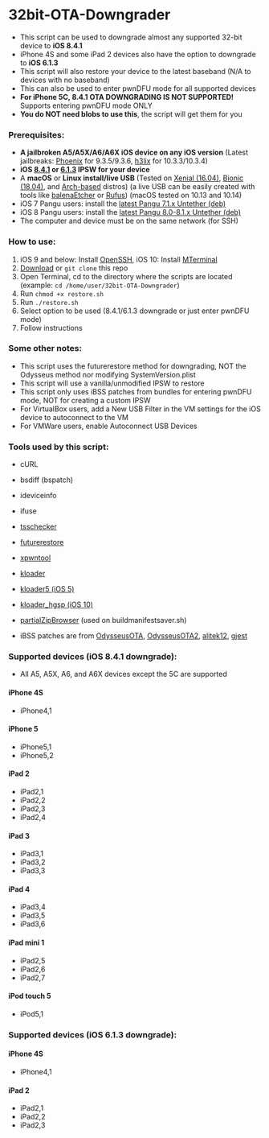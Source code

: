 # 32bit-OTA-Downgrader
- This script can be used to downgrade almost any supported 32-bit device to **iOS 8.4.1**
- iPhone 4S and some iPad 2 devices also have the option to downgrade to **iOS 6.1.3**
- This script will also restore your device to the latest baseband (N/A to devices with no baseband)
- This can also be used to enter pwnDFU mode for all supported devices
- **For iPhone 5C, 8.4.1 OTA DOWNGRADING IS NOT SUPPORTED!** Supports entering pwnDFU mode ONLY
- **You do NOT need blobs to use this**, the script will get them for you

### Prerequisites:
- **A jailbroken A5/A5X/A6/A6X iOS device on any iOS version** (Latest jailbreaks: [Phoenix](https://phoenixpwn.com/) for 9.3.5/9.3.6, [h3lix](https://h3lix.tihmstar.net/) for 10.3.3/10.3.4) 
- **iOS [8.4.1](https://ipsw.me/8.4.1) or [6.1.3](https://ipsw.me/6.1.3) IPSW for your device**
- A **macOS** or **Linux install/live USB** (Tested on [Xenial (16.04)](http://cdimage.ubuntu.com/lubuntu/releases/16.04/release/), [Bionic (18.04)](http://cdimage.ubuntu.com/lubuntu/releases/18.04/release/), and [Arch-based](https://www.archlinux.org/) distros) (a live USB can be easily created with tools like [balenaEtcher](https://www.balena.io/etcher/) or [Rufus](https://rufus.ie/)) (macOS tested on 10.13 and 10.14)
- iOS 7 Pangu users: install the [latest Pangu 7.1.x Untether (deb)](http://apt.saurik.com/debs/io.pangu.axe7_0.3_iphoneos-arm.deb)
- iOS 8 Pangu users: install the [latest Pangu 8.0-8.1.x Untether (deb)](http://apt.saurik.com/debs/io.pangu.xuanyuansword8_0.5_iphoneos-arm.deb)
- The computer and device must be on the same network (for SSH)

### How to use:
1. iOS 9 and below: Install [OpenSSH](https://cydia.saurik.com/openssh.html), iOS 10: Install [MTerminal](http://cydia.saurik.com/package/com.officialscheduler.mterminal/)
2. [Download](https://github.com/LukeZGD/32bit-OTA-Downgrader/archive/master.zip) or `git clone` this repo
3. Open Terminal, cd to the directory where the scripts are located (example: `cd /home/user/32bit-OTA-Downgrader`)
4. Run `chmod +x restore.sh`
5. Run `./restore.sh`
6. Select option to be used (8.4.1/6.1.3 downgrade or just enter pwnDFU mode)
7. Follow instructions

### Some other notes:
- This script uses the futurerestore method for downgrading, NOT the Odysseus method nor modifying SystemVersion.plist
- This script will use a vanilla/unmodified IPSW to restore
- This script only uses iBSS patches from bundles for entering pwnDFU mode, NOT for creating a custom IPSW
- For VirtualBox users, add a New USB Filter in the VM settings for the iOS device to autoconnect to the VM
- For VMWare users, enable Autoconnect USB Devices

### Tools used by this script:
- cURL
- bsdiff (bspatch)
- ideviceinfo
- ifuse
- [tsschecker](https://github.com/tihmstar/tsschecker)
- [futurerestore](https://github.com/tihmstar/futurerestore)
- [xpwntool](https://www.youtube.com/watch?v=fh0tB6fp0Sc)
- [kloader](https://www.youtube.com/watch?v=fh0tB6fp0Sc)
- [kloader5 (iOS 5)](http://www.pmbonneau.com/cydia/)
- [kloader_hgsp (iOS 10)](https://twitter.com/nyan_satan/status/945203180522045440)
- [partialZipBrowser](https://github.com/tihmstar/partialZipBrowser) (used on buildmanifestsaver.sh)

- iBSS patches are from [OdysseusOTA](https://www.youtube.com/watch?v=Wo7mGdMcjxw), [OdysseusOTA2](https://www.youtube.com/watch?v=fh0tB6fp0Sc), [alitek12](https://www.mediafire.com/folder/b1z64roy512wd/FirmwareBundles), [gjest](https://files.fm/u/fcbqqdnw)

### Supported devices (iOS 8.4.1 downgrade):

- All A5, A5X, A6, and A6X devices except the 5C are supported

#### iPhone 4S
- iPhone4,1

#### iPhone 5
- iPhone5,1
- iPhone5,2

#### iPad 2
- iPad2,1
- iPad2,2
- iPad2,3
- iPad2,4

#### iPad 3
- iPad3,1
- iPad3,2
- iPad3,3

#### iPad 4
- iPad3,4
- iPad3,5
- iPad3,6

#### iPad mini 1
- iPad2,5
- iPad2,6
- iPad2,7

#### iPod touch 5
- iPod5,1

### Supported devices (iOS 6.1.3 downgrade):

#### iPhone 4S
- iPhone4,1

#### iPad 2
- iPad2,1
- iPad2,2
- iPad2,3
